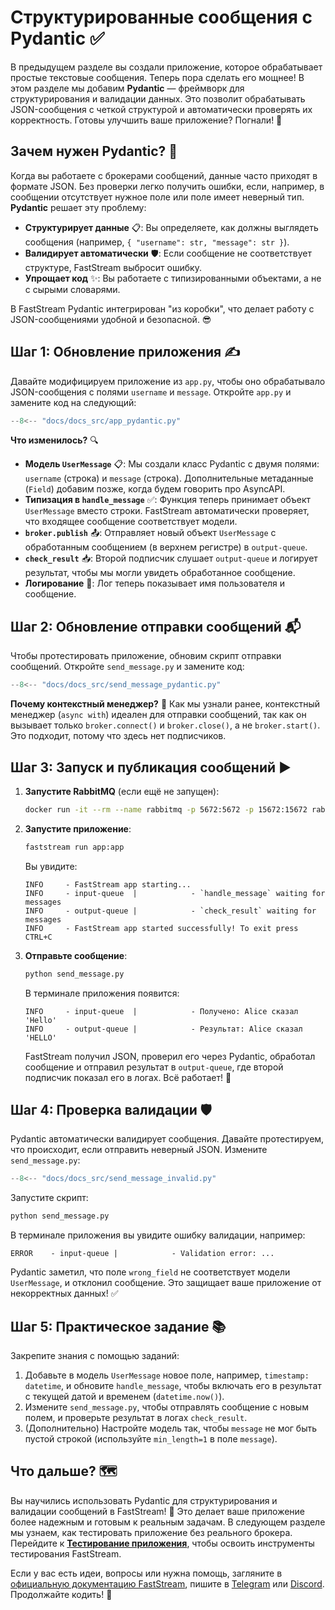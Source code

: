 # Структурированные сообщения с Pydantic ✅

В предыдущем разделе вы создали приложение, которое обрабатывает простые текстовые сообщения. Теперь пора сделать его мощнее! В этом разделе мы добавим **Pydantic** — фреймворк для структурирования и валидации данных. Это позволит обрабатывать JSON-сообщения с четкой структурой и автоматически проверять их корректность. Готовы улучшить ваше приложение? Погнали! 🚀

## Зачем нужен Pydantic? 🤔

Когда вы работаете с брокерами сообщений, данные часто приходят в формате JSON. Без проверки легко получить ошибки, если, например, в сообщении отсутствует нужное поле или поле имеет неверный тип. **Pydantic** решает эту проблему:

- **Структурирует данные** 📋: Вы определяете, как должны выглядеть сообщения (например, `{ "username": str, "message": str }`).
- **Валидирует автоматически** 🛡️: Если сообщение не соответствует структуре, FastStream выбросит ошибку.
- **Упрощает код** ✨: Вы работаете с типизированными объектами, а не с сырыми словарями.

В FastStream Pydantic интегрирован "из коробки", что делает работу с JSON-сообщениями удобной и безопасной. 😎

## Шаг 1: Обновление приложения ✍️

Давайте модифицируем приложение из `app.py`, чтобы оно обрабатывало JSON-сообщения с полями `username` и `message`. Откройте `app.py` и замените код на следующий:

```python
--8<-- "docs/docs_src/app_pydantic.py"
```

**Что изменилось?** 🔍

- **Модель `UserMessage`** 📋: Мы создали класс Pydantic с двумя полями: `username` (строка) и `message` (строка). Дополнительные метаданные (`Field`) добавим позже, когда будем говорить про AsyncAPI.
- **Типизация в `handle_message`** ✅: Функция теперь принимает объект `UserMessage` вместо строки. FastStream автоматически проверяет, что входящее сообщение соответствует модели.
- **`broker.publish`** 📤: Отправляет новый объект `UserMessage` с обработанным сообщением (в верхнем регистре) в `output-queue`.
- **`check_result`** 📥: Второй подписчик слушает `output-queue` и логирует результат, чтобы мы могли увидеть обработанное сообщение.
- **Логирование** 📜: Лог теперь показывает имя пользователя и сообщение.

## Шаг 2: Обновление отправки сообщений 📬

Чтобы протестировать приложение, обновим скрипт отправки сообщений. Откройте `send_message.py` и замените код:

```python
--8<-- "docs/docs_src/send_message_pydantic.py"
```

**Почему контекстный менеджер?** 🔌 Как мы узнали ранее, контекстный менеджер (`async with`) идеален для отправки сообщений, так как он вызывает только `broker.connect()` и `broker.close()`, а не `broker.start()`. Это подходит, потому что здесь нет подписчиков.

## Шаг 3: Запуск и публикация сообщений ▶️

1. **Запустите RabbitMQ** (если ещё не запущен):
   ```bash
   docker run -it --rm --name rabbitmq -p 5672:5672 -p 15672:15672 rabbitmq:3-management
   ```

2. **Запустите приложение**:
   ```bash
   faststream run app:app
   ```
   Вы увидите:
   ```
   INFO     - FastStream app starting...
   INFO     - input-queue  |            - `handle_message` waiting for messages
   INFO     - output-queue |            - `check_result` waiting for messages
   INFO     - FastStream app started successfully! To exit press CTRL+C
   ```

3. **Отправьте сообщение**:
   ```bash
   python send_message.py
   ```

   В терминале приложения появится:
   ```
   INFO     - input-queue  |            - Получено: Alice сказал 'Hello'
   INFO     - output-queue |            - Результат: Alice сказал 'HELLO'
   ```

   FastStream получил JSON, проверил его через Pydantic, обработал сообщение и отправил результат в `output-queue`, где второй подписчик показал его в логах. Всё работает! 🎉

## Шаг 4: Проверка валидации 🛡️

Pydantic автоматически валидирует сообщения. Давайте протестируем, что происходит, если отправить неверный JSON. Измените `send_message.py`:

```python
--8<-- "docs/docs_src/send_message_invalid.py"
```

Запустите скрипт:
```bash
python send_message.py
```

В терминале приложения вы увидите ошибку валидации, например:
```
ERROR    - input-queue |            - Validation error: ...
```

Pydantic заметил, что поле `wrong_field` не соответствует модели `UserMessage`, и отклонил сообщение. Это защищает ваше приложение от некорректных данных! ✅

## Шаг 5: Практическое задание 📚

Закрепите знания с помощью заданий:

1. Добавьте в модель `UserMessage` новое поле, например, `timestamp: datetime`, и обновите `handle_message`, чтобы включать его в результат с текущей датой и временем (`datetime.now()`).
2. Измените `send_message.py`, чтобы отправлять сообщение с новым полем, и проверьте результат в логах `check_result`.
3. (Дополнительно) Настройте модель так, чтобы `message` не мог быть пустой строкой (используйте `min_length=1` в поле `message`).

## Что дальше? 🗺️

Вы научились использовать Pydantic для структурирования и валидации сообщений в FastStream! 🎉 Это делает ваше приложение более надежным и готовым к реальным задачам. В следующем разделе мы узнаем, как тестировать приложение без реального брокера. Перейдите к [**Тестирование приложения**](./testing.md), чтобы освоить инструменты тестирования FastStream.

Если у вас есть идеи, вопросы или нужна помощь, загляните в [официальную документацию FastStream](https://faststream.airt.ai/latest/), пишите в [Telegram](https://t.me/python_faststream) или [Discord](https://discord.gg/qFm6aSqq59). Продолжайте кодить! 🚀
